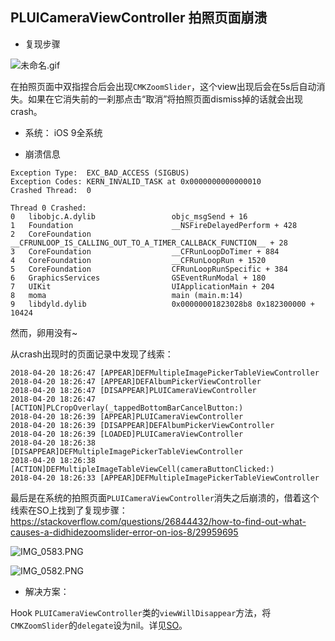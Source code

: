 ## PLUICameraViewController 拍照页面崩溃

* 复现步骤

![未命名.gif](https://i.loli.net/2018/04/24/5adec27661e0e.gif)

在拍照页面中双指捏合后会出现`CMKZoomSlider`，这个view出现后会在5s后自动消失。如果在它消失前的一刹那点击“取消”将拍照页面dismiss掉的话就会出现crash。

* 系统： iOS 9全系统

* 崩溃信息

```
Exception Type:  EXC_BAD_ACCESS (SIGBUS)
Exception Codes: KERN_INVALID_TASK at 0x0000000000000010
Crashed Thread:  0

Thread 0 Crashed:
0   libobjc.A.dylib                 objc_msgSend + 16
1   Foundation                      __NSFireDelayedPerform + 428
2   CoreFoundation                  __CFRUNLOOP_IS_CALLING_OUT_TO_A_TIMER_CALLBACK_FUNCTION__ + 28
3   CoreFoundation                  __CFRunLoopDoTimer + 884
4   CoreFoundation                  __CFRunLoopRun + 1520
5   CoreFoundation                  CFRunLoopRunSpecific + 384
6   GraphicsServices                GSEventRunModal + 180
7   UIKit                           UIApplicationMain + 204
8   moma                            main (main.m:14)
9   libdyld.dylib                   0x00000001823028b8 0x182300000 + 10424
```

然而，卵用没有~

从crash出现时的页面记录中发现了线索：

```
2018-04-20 18:26:47 [APPEAR]DEFMultipleImagePickerTableViewController
2018-04-20 18:26:47 [APPEAR]DEFAlbumPickerViewController
2018-04-20 18:26:47 [DISAPPEAR]PLUICameraViewController
2018-04-20 18:26:47 [ACTION]PLCropOverlay(_tappedBottomBarCancelButton:)
2018-04-20 18:26:39 [APPEAR]PLUICameraViewController
2018-04-20 18:26:39 [DISAPPEAR]DEFAlbumPickerViewController
2018-04-20 18:26:39 [LOADED]PLUICameraViewController
2018-04-20 18:26:38 [DISAPPEAR]DEFMultipleImagePickerTableViewController
2018-04-20 18:26:38 [ACTION]DEFMultipleImageTableViewCell(cameraButtonClicked:)
2018-04-20 18:26:33 [APPEAR]DEFMultipleImagePickerTableViewController
```

最后是在系统的拍照页面`PLUICameraViewController`消失之后崩溃的，借着这个线索在SO上找到了复现步骤：
https://stackoverflow.com/questions/26844432/how-to-find-out-what-causes-a-didhidezoomslider-error-on-ios-8/29959695

![IMG_0583.PNG](https://i.loli.net/2018/04/24/5adebafa0ae9c.png)

![IMG_0582.PNG](https://i.loli.net/2018/04/24/5adebadd1d0ec.png)



* 解决方案：

Hook `PLUICameraViewController`类的`viewWillDisappear`方法，将`CMKZoomSlider`的`delegate`设为nil。详见[SO](https://stackoverflow.com/questions/26844432/how-to-find-out-what-causes-a-didhidezoomslider-error-on-ios-8/29959695)。


